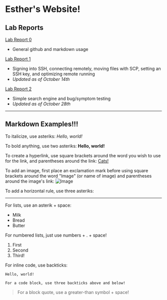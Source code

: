 # Esther's Website!
## Lab Reports
[Lab Report 0](https://esthert13.github.io/cse15l-lab-reports/lab-report-1-week-0.html)
* General github and markdown usage

[Lab Report 1](https://esthert13.github.io/cse15l-lab-reports/lab-report-1.html)
* Signing into SSH, connecting remotely, moving files with SCP, setting an SSH key, and optimizing remote running
* *Updated as of October 14th*

[Lab Report 2](https://esthert13.github.io/cse15l-lab-reports/lab-report-2.html)
* Simple search engine and bug/symptom testing
* *Updated as of October 28th* 


***


## Markdown Examples!!!

To italicize, use asteriks: *Hello, world!*

To bold anything, use two asteriks: **Hello, world!** 

To create a hyperlink, use square brackets around the word you wish to use for the link, and parentheses around the link: [Cats!](https://i.pinimg.com/736x/33/32/6d/33326dcddbf15c56d631e374b62338dc.jpg)

To add an image, first place an exclamation mark before using square brackets around the word "Image" (or name of image) and parentheses around the image's link: ![Image](https://play-lh.googleusercontent.com/XVHP0sBKrRJYZq_dB1RalwSmx5TcYYRRfYMFO18jgNAnxHAIA1osxM55XHYTb3LpkV8)

To add a horizontal rule, use three asteriks: 
***

For lists, use an asterik + space: 
* Milk
* Bread
* Butter

For numbered lists, just use numbers + . + space!
1. First 
2. Second
3. Third!

For inline code, use backticks:

`Hello, world!`


```
For a code block, use three backticks above and below!
```

> For a block quote, use a greater-than symbol + space!
